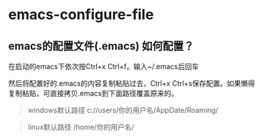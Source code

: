 # emacs-configure-file
emacs的配置文件(.emacs)
如何配置？
-------------
在启动的emacs下依次按Ctrl+x Ctrl+f。输入~/.emacs后回车

然后将配置好的.emacs的内容复制粘贴过去，Ctrl+x Ctrl+s保存配置。如果懒得复制粘贴，可直接拷贝.emacs到下面路径覆盖原来的。

>windows默认路径
c://users/你的用户名/AppDate/Roaming/

>linux默认路径
/home/你的用户名/
